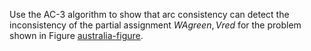 

Use the AC-3 algorithm to show that arc consistency can detect the
inconsistency of the partial assignment
${{WA}}{green},V{red}$ for the problem
shown in Figure <a class="insideBookFigRef" target="_blank" href="https://simoncarrignon.github.io/aima-exercises/figures/australia-figure.png">australia-figure</a>.
